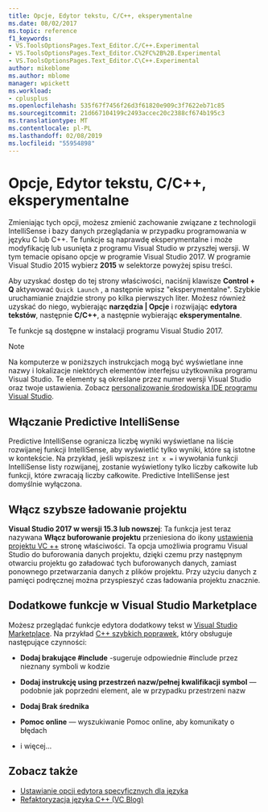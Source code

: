 ```yaml
---
title: Opcje, Edytor tekstu, C/C++, eksperymentalne
ms.date: 08/02/2017
ms.topic: reference
f1_keywords:
- VS.ToolsOptionsPages.Text_Editor.C/C++.Experimental
- VS.ToolsOptionsPages.Text_Editor.C%2FC%2B%2B.Experimental
- VS.ToolsOptionsPages.Text_Editor.C\C++.Experimental
author: mikeblome
ms.author: mblome
manager: wpickett
ms.workload:
- cplusplus
ms.openlocfilehash: 535f67f7456f26d3f61820e909c3f7622eb71c85
ms.sourcegitcommit: 21d667104199c2493accec20c2388cf674b195c3
ms.translationtype: MT
ms.contentlocale: pl-PL
ms.lasthandoff: 02/08/2019
ms.locfileid: "55954898"
---
```

# <a name="options-text-editor-cc-experimental"></a>Opcje, Edytor tekstu, C/C++, eksperymentalne

Zmieniając tych opcji, możesz zmienić zachowanie związane z technologii IntelliSense i bazy danych przeglądania w przypadku programowania w języku C lub C++. Te funkcje są naprawdę eksperymentalne i może modyfikację lub usunięta z programu Visual Studio w przyszłej wersji. W tym temacie opisano opcje w programie Visual Studio 2017. W programie Visual Studio 2015 wybierz **2015** w selektorze powyżej spisu treści.

Aby uzyskać dostęp do tej strony właściwości, naciśnij klawisze **Control + Q** aktywować `Quick Launch` , a następnie wpisz "eksperymentalne". Szybkie uruchamianie znajdzie strony po kilka pierwszych liter. Możesz również uzyskać do niego, wybierając **narzędzia | Opcje** i rozwijając **edytora tekstów**, następnie **C/C++**, a następnie wybierając **eksperymentalne**.

Te funkcje są dostępne w instalacji programu Visual Studio 2017.

> [!NOTE]
> Na komputerze w poniższych instrukcjach mogą być wyświetlane inne nazwy i lokalizacje niektórych elementów interfejsu użytkownika programu Visual Studio. Te elementy są określane przez numer wersji Visual Studio oraz twoje ustawienia. Zobacz [personalizowanie środowiska IDE programu Visual Studio](../../ide/personalizing-the-visual-studio-ide.md).

## <a name="enable-predictive-intellisense"></a>Włączanie Predictive IntelliSense

Predictive IntelliSense ogranicza liczbę wyniki wyświetlane na liście rozwijanej funkcji IntelliSense, aby wyświetlić tylko wyniki, które są istotne w kontekście. Na przykład, jeśli wpiszesz <code>int x =</code> i wywołania funkcji IntelliSense listy rozwijanej, zostanie wyświetlony tylko liczby całkowite lub funkcji, które zwracają liczby całkowite. Predictive IntelliSense jest domyślnie wyłączona.

## <a name="enable-faster-project-load"></a>Włącz szybsze ładowanie projektu

**Visual Studio 2017 w wersji 15.3 lub nowszej**: Ta funkcja jest teraz nazywana **Włącz buforowanie projektu** przeniesiona do ikony [ustawienia projektu VC ++](vcpp-project-settings-projects-and-solutions-options-dialog-box.md) stronę właściwości.
Ta opcja umożliwia programu Visual Studio do buforowania danych projektu, dzięki czemu przy następnym otwarciu projektu go załadować tych buforowanych danych, zamiast ponownego przetwarzania danych z plików projektu. Przy użyciu danych z pamięci podręcznej można przyspieszyć czas ładowania projektu znacznie.

## <a name="additional-features-in-the-visual-studio-marketplace"></a>Dodatkowe funkcje w Visual Studio Marketplace

Możesz przeglądać funkcje edytora dodatkowy tekst w [Visual Studio Marketplace](https://marketplace.visualstudio.com/search?target=VS&category=Tools&vsVersion=&subCategory=All&sortBy=Downloads). Na przykład [C++ szybkich poprawek](https://marketplace.visualstudio.com/items?itemName=VisualCppDevLabs.CQuickFixes2017), który obsługuje następujące czynności:

- **Dodaj brakujące #include** -sugeruje odpowiednie #include przez nieznany symboli w kodzie

- **Dodaj instrukcję using przestrzeń nazw/pełnej kwalifikacji symbol** — podobnie jak poprzedni element, ale w przypadku przestrzeni nazw

- **Dodaj Brak średnika**

- **Pomoc online** — wyszukiwanie Pomoc online, aby komunikaty o błędach

- i więcej...

## <a name="see-also"></a>Zobacz także

- [Ustawianie opcji edytora specyficznych dla języka](../../ide/reference/setting-language-specific-editor-options.md)
- [Refaktoryzacja języka C++ (VC Blog)](https://blogs.msdn.microsoft.com/vcblog/2014/11/14/all-about-c-refactoring-in-visual-studio-2015-preview/)
